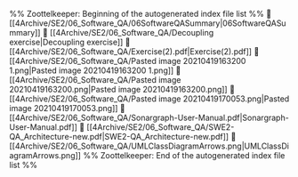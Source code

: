 %% Zoottelkeeper: Beginning of the autogenerated index file list  %%
📄 [[4Archive/SE2/06_Software_QA/06SoftwareQASummary|06SoftwareQASummary]]
📄 [[4Archive/SE2/06_Software_QA/Decoupling exercise|Decoupling exercise]]
📄 [[4Archive/SE2/06_Software_QA/Exercise(2).pdf|Exercise(2).pdf]]
📄 [[4Archive/SE2/06_Software_QA/Pasted image 20210419163200 1.png|Pasted image 20210419163200 1.png]]
📄 [[4Archive/SE2/06_Software_QA/Pasted image 20210419163200.png|Pasted image 20210419163200.png]]
📄 [[4Archive/SE2/06_Software_QA/Pasted image 20210419170053.png|Pasted image 20210419170053.png]]
📄 [[4Archive/SE2/06_Software_QA/Sonargraph-User-Manual.pdf|Sonargraph-User-Manual.pdf]]
📄 [[4Archive/SE2/06_Software_QA/SWE2-QA_Architecture-new.pdf|SWE2-QA_Architecture-new.pdf]]
📄 [[4Archive/SE2/06_Software_QA/UMLClassDiagramArrows.png|UMLClassDiagramArrows.png]]
%% Zoottelkeeper: End of the autogenerated index file list  %%
